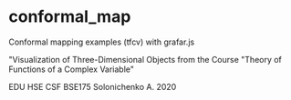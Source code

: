 # conformal_map
Conformal mapping examples (tfcv) with grafar.js

"Visualization of Three-Dimensional Objects from the Course "Theory of Functions of a Complex Variable"

EDU HSE CSF BSE175 Solonichenko A. 2020